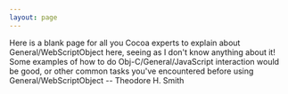 ```yaml
---
layout: page
---
```


Here is a blank page for all you Cocoa experts to explain about General/WebScriptObject here, seeing as I don't know anything about it! Some examples of how to do Obj-C/General/JavaScript interaction would be good, or other common tasks you've encountered before using General/WebScriptObject -- Theodore H. Smith